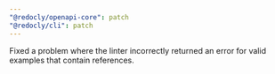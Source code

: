 ```yaml
---
"@redocly/openapi-core": patch
"@redocly/cli": patch
---
```


Fixed a problem where the linter incorrectly returned an error for valid examples that contain references.
